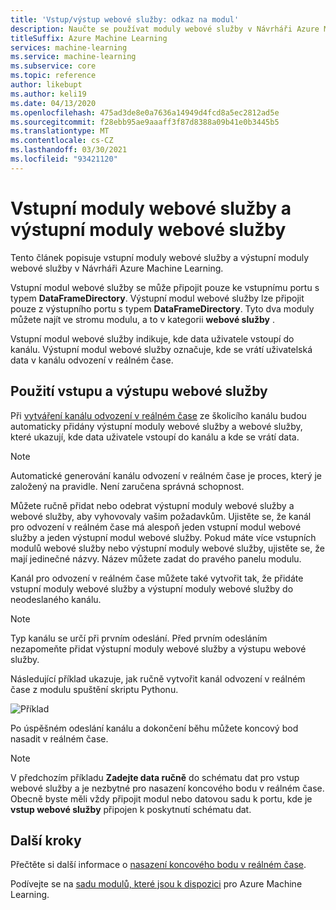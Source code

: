 ```yaml
---
title: 'Vstup/výstup webové služby: odkaz na modul'
description: Naučte se používat moduly webové služby v Návrháři Azure Machine Learning ke správě vstupů a výstupů.
titleSuffix: Azure Machine Learning
services: machine-learning
ms.service: machine-learning
ms.subservice: core
ms.topic: reference
author: likebupt
ms.author: keli19
ms.date: 04/13/2020
ms.openlocfilehash: 475ad3de8e0a7636a14949d4fcd8a5ec2812ad5e
ms.sourcegitcommit: f28ebb95ae9aaaff3f87d8388a09b41e0b3445b5
ms.translationtype: MT
ms.contentlocale: cs-CZ
ms.lasthandoff: 03/30/2021
ms.locfileid: "93421120"
---
```

# <a name="web-service-input-and-web-service-output-modules"></a>Vstupní moduly webové služby a výstupní moduly webové služby

Tento článek popisuje vstupní moduly webové služby a výstupní moduly webové služby v Návrháři Azure Machine Learning.

Vstupní modul webové služby se může připojit pouze ke vstupnímu portu s typem **DataFrameDirectory**. Výstupní modul webové služby lze připojit pouze z výstupního portu s typem **DataFrameDirectory**. Tyto dva moduly můžete najít ve stromu modulu, a to v kategorii **webové služby** . 

Vstupní modul webové služby indikuje, kde data uživatele vstoupí do kanálu. Výstupní modul webové služby označuje, kde se vrátí uživatelská data v kanálu odvození v reálném čase.

## <a name="how-to-use-web-service-input-and-output"></a>Použití vstupu a výstupu webové služby

Při [vytváření kanálu odvození v reálném čase](../tutorial-designer-automobile-price-deploy.md#create-a-real-time-inference-pipeline) ze školicího kanálu budou automaticky přidány výstupní moduly webové služby a webové služby, které ukazují, kde data uživatele vstoupí do kanálu a kde se vrátí data. 

> [!NOTE]
> Automatické generování kanálu odvození v reálném čase je proces, který je založený na pravidle. Není zaručena správná schopnost. 

Můžete ručně přidat nebo odebrat výstupní moduly webové služby a webové služby, aby vyhovovaly vašim požadavkům. Ujistěte se, že kanál pro odvození v reálném čase má alespoň jeden vstupní modul webové služby a jeden výstupní modul webové služby. Pokud máte více vstupních modulů webové služby nebo výstupní moduly webové služby, ujistěte se, že mají jedinečné názvy. Název můžete zadat do pravého panelu modulu.

Kanál pro odvození v reálném čase můžete také vytvořit tak, že přidáte vstupní moduly webové služby a výstupní moduly webové služby do neodeslaného kanálu.

> [!NOTE]
> Typ kanálu se určí při prvním odeslání. Před prvním odesláním nezapomeňte přidat výstupní moduly webové služby a výstupu webové služby.

Následující příklad ukazuje, jak ručně vytvořit kanál odvození v reálném čase z modulu spuštění skriptu Pythonu. 

![Příklad](media/module/web-service-input-output-example.png)
   
Po úspěšném odeslání kanálu a dokončení běhu můžete koncový bod nasadit v reálném čase.
   
> [!NOTE]
>  V předchozím příkladu **Zadejte data ručně** do schématu dat pro vstup webové služby a je nezbytné pro nasazení koncového bodu v reálném čase. Obecně byste měli vždy připojit modul nebo datovou sadu k portu, kde je **vstup webové služby** připojen k poskytnutí schématu dat.
   
## <a name="next-steps"></a>Další kroky
Přečtěte si další informace o [nasazení koncového bodu v reálném čase](../tutorial-designer-automobile-price-deploy.md#deploy-the-real-time-endpoint).

Podívejte se na [sadu modulů, které jsou k dispozici](module-reference.md) pro Azure Machine Learning.
